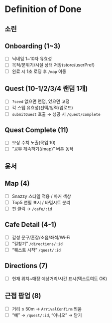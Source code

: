 
# Definition of Done

## 소린
##  Onboarding (1~3)
- [ ] 닉네임 1~10자 유효성
- [ ] 목적/분위기/시설 상태 저장(store/userPref)
- [ ] 완료 시 1초 로딩 후 `/map` 이동

##  Quest (10-1/2/3/4 랜덤 1개)
- [ ] `?seed` 없으면 랜덤, 있으면 고정
- [ ] 각 스텝 유효성(선택/입력/업로드)
- [ ] `submitQuest` 호출 → 성공 시 `/quest/complete`

##  Quest Complete (11)
- [ ] 보상 수치 노출(목업 10)
- [ ] “공부 계속하기(/map)” 버튼 동작

## 윤서
##  Map (4)
- [ ] Snazzy 스타일 적용 / 마커 색상
- [ ] Top5 연필 표시 / 바텀시트 분리
- [ ] 핀 클릭 → `/cafe/:id`

##  Cafe Detail (4-1)
- [ ] 감성 문구/혼잡/소음/좌석/Wi‑Fi
- [ ] “길찾기” `/directions/:id`
- [ ] “퀘스트 시작” `/quest/:id`

##  Directions (7)
- [ ] 현재 위치~매장 예상거리/시간 표시(텍스트여도 OK)

##  근접 팝업 (8)
- [ ] 거리 ≤ 50m → `ArrivalConfirm` 띄움
- [ ] “예” → `/quest/:id`, “아니오” → 닫기
